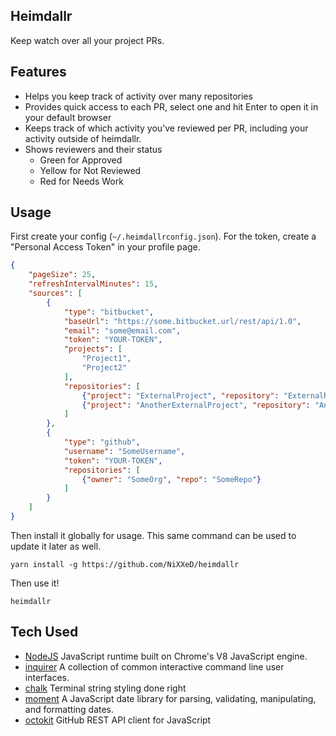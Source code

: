 Heimdallr
---

Keep watch over all your project PRs.

Features
---
* Helps you keep track of activity over many repositories
* Provides quick access to each PR, select one and hit Enter to open it in your default browser
* Keeps track of which activity you've reviewed per PR, including your activity outside of heimdallr.
* Shows reviewers and their status
  * Green for Approved
  * Yellow for Not Reviewed
  * Red for Needs Work

Usage
---

First create your config (`~/.heimdallrconfig.json`). For the token, create a "Personal Access Token" in your profile page.

```json
{
    "pageSize": 25, 
    "refreshIntervalMinutes": 15,
    "sources": [
        {
            "type": "bitbucket",
            "baseUrl": "https://some.bitbucket.url/rest/api/1.0",
            "email": "some@email.com",
            "token": "YOUR-TOKEN",
            "projects": [
                "Project1",
                "Project2"
            ],
            "repositories": [
                {"project": "ExternalProject", "repository": "ExternalRepo"},
                {"project": "AnotherExternalProject", "repository": "AnotherExternalRepo"}
            ]
        },
        {
            "type": "github",
            "username": "SomeUsername",
            "token": "YOUR-TOKEN",
            "repositories": [
                {"owner": "SomeOrg", "repo": "SomeRepo"}
            ]
        }   
    ]
}
```

Then install it globally for usage. This same command can be used to update it later as well.
```
yarn install -g https://github.com/NiXXeD/heimdallr
```

Then use it!
```
heimdallr
```

Tech Used
---
* [NodeJS](https://github.com/nodejs) JavaScript runtime built on Chrome's V8 JavaScript engine.
* [inquirer](https://github.com/SBoudrias/Inquirer.js) A collection of common interactive command line user interfaces.
* [chalk](https://github.com/chalk/chalk) Terminal string styling done right
* [moment](https://github.com/moment/moment/) A JavaScript date library for parsing, validating, manipulating, and formatting dates.
* [octokit](https://octokit.github.io/) GitHub REST API client for JavaScript
